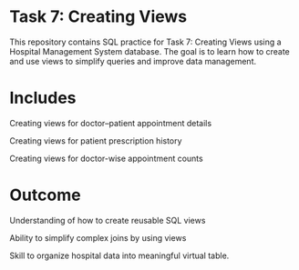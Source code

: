 # Task 7: Creating Views

This repository contains SQL practice for Task 7: Creating Views using a Hospital Management System database.
The goal is to learn how to create and use views to simplify queries and improve data management.

# Includes

Creating views for doctor–patient appointment details

Creating views for patient prescription history

Creating views for doctor-wise appointment counts

# Outcome

Understanding of how to create reusable SQL views

Ability to simplify complex joins by using views

Skill to organize hospital data into meaningful virtual table.
